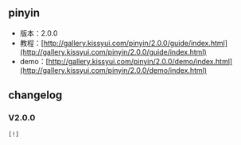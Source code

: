 ## pinyin

* 版本：2.0.0
* 教程：[http://gallery.kissyui.com/pinyin/2.0.0/guide/index.html](http://gallery.kissyui.com/pinyin/2.0.0/guide/index.html)
* demo：[http://gallery.kissyui.com/pinyin/2.0.0/demo/index.html](http://gallery.kissyui.com/pinyin/2.0.0/demo/index.html)

## changelog

### V2.0.0

    [!]



